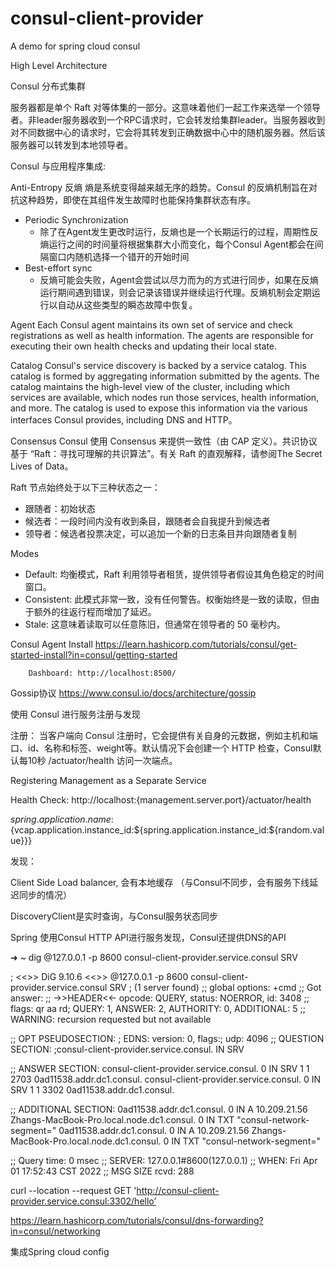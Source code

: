 # consul-client-provider

A demo for spring cloud consul

High Level Architecture



Consul 分布式集群


服务器都是单个 Raft 对等体集的一部分。这意味着他们一起工作来选举一个领导者。非leader服务器收到一个RPC请求时，它会转发给集群leader。当服务器收到对不同数据中心的请求时，它会将其转发到正确数据中心中的随机服务器。然后该服务器可以转发到本地领导者。

Consul 与应用程序集成:


Anti-Entropy 反熵
熵是系统变得越来越无序的趋势。Consul 的反熵机制旨在对抗这种趋势，即使在其组件发生故障时也能保持集群状态有序。
* Periodic Synchronization
    * 除了在Agent发生更改时运行，反熵也是一个长期运行的过程，周期性反熵运行之间的时间量将根据集群大小而变化，每个Consul Agent都会在间隔窗口内随机选择一个错开的开始时间
* Best-effort sync
    * 反熵可能会失败，Agent会尝试以尽力而为的方式进行同步，如果在反熵运行期间遇到错误，则会记录该错误并继续运行代理。反熵机制会定期运行以自动从这些类型的瞬态故障中恢复。

Agent
Each Consul agent maintains its own set of service and check registrations as well as health information. The agents are responsible for executing their own health checks and updating their local state.

Catalog
Consul's service discovery is backed by a service catalog. This catalog is formed by aggregating information submitted by the agents. The catalog maintains the high-level view of the cluster, including which services are available, which nodes run those services, health information, and more. The catalog is used to expose this information via the various interfaces Consul provides, including DNS and HTTP。

Consensus
Consul 使用 Consensus 来提供一致性（由 CAP 定义）。共识协议基于 “Raft：寻找可理解的共识算法”。有关 Raft 的直观解释，请参阅The Secret Lives of Data。

Raft 节点始终处于以下三种状态之一：
* 跟随者：初始状态
* 候选者：一段时间内没有收到条目，跟随者会自我提升到候选者
* 领导者：候选者投票决定，可以追加一个新的日志条目并向跟随者复制

Modes
* Default: 均衡模式，Raft 利用领导者租赁，提供领导者假设其角色稳定的时间窗口。
* Consistent: 此模式非常一致，没有任何警告。权衡始终是一致的读取，但由于额外的往返行程而增加了延迟。
* Stale: 这意味着读取可以任意陈旧，但通常在领导者的 50 毫秒内。




Consul Agent Install
https://learn.hashicorp.com/tutorials/consul/get-started-install?in=consul/getting-started








        Dashboard: http://localhost:8500/

Gossip协议
https://www.consul.io/docs/architecture/gossip




使用 Consul 进行服务注册与发现

注册：
当客户端向 Consul 注册时，它会提供有关自身的元数据，例如主机和端口、id、名称和标签、weight等。默认情况下会创建一个 HTTP 检查，Consul默认每10秒 /actuator/health 访问一次端点。

Registering Management as a Separate Service







Health Check: http://localhost:{management.server.port}/actuator/health



${spring.application.name}:${vcap.application.instance_id:${spring.application.instance_id:${random.value}}}


发现：


Client Side Load balancer, 会有本地缓存 （与Consul不同步，会有服务下线延迟同步的情况）



DiscoveryClient是实时查询，与Consul服务状态同步

Spring 使用Consul HTTP API进行服务发现，Consul还提供DNS的API

➜  ~ dig @127.0.0.1 -p 8600 consul-client-provider.service.consul SRV


; <<>> DiG 9.10.6 <<>> @127.0.0.1 -p 8600 consul-client-provider.service.consul SRV
; (1 server found)
;; global options: +cmd
;; Got answer:
;; ->>HEADER<<- opcode: QUERY, status: NOERROR, id: 3408
;; flags: qr aa rd; QUERY: 1, ANSWER: 2, AUTHORITY: 0, ADDITIONAL: 5
;; WARNING: recursion requested but not available


;; OPT PSEUDOSECTION:
; EDNS: version: 0, flags:; udp: 4096
;; QUESTION SECTION:
;consul-client-provider.service.consul. IN SRV


;; ANSWER SECTION:
consul-client-provider.service.consul. 0 IN SRV    1 1 2703 0ad11538.addr.dc1.consul.
consul-client-provider.service.consul. 0 IN SRV    1 1 3302 0ad11538.addr.dc1.consul.


;; ADDITIONAL SECTION:
0ad11538.addr.dc1.consul. 0    IN    A    10.209.21.56
Zhangs-MacBook-Pro.local.node.dc1.consul. 0 IN TXT "consul-network-segment="
0ad11538.addr.dc1.consul. 0    IN    A    10.209.21.56
Zhangs-MacBook-Pro.local.node.dc1.consul. 0 IN TXT "consul-network-segment="


;; Query time: 0 msec
;; SERVER: 127.0.0.1#8600(127.0.0.1)
;; WHEN: Fri Apr 01 17:52:43 CST 2022
;; MSG SIZE  rcvd: 288

curl --location --request GET 'http://consul-client-provider.service.consul:3302/hello’


https://learn.hashicorp.com/tutorials/consul/dns-forwarding?in=consul/networking


集成Spring cloud config





